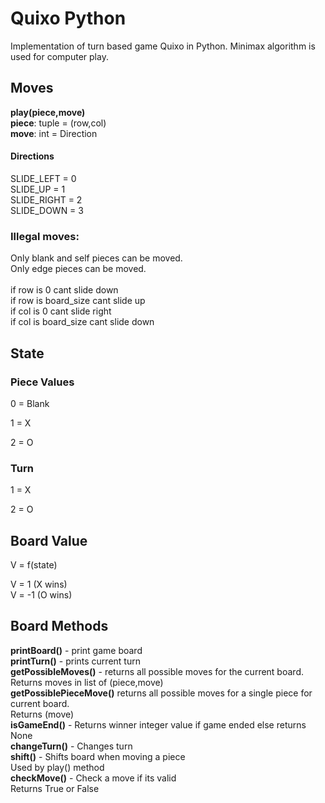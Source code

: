 
# Quixo Python

Implementation of turn based game Quixo in Python. Minimax algorithm is used for computer play.

## Moves

**play(piece,move)**\
**piece**: tuple = (row,col)\
**move**: int = Direction

  #### Directions
  SLIDE_LEFT = 0\
  SLIDE_UP = 1\
  SLIDE_RIGHT = 2\
  SLIDE_DOWN = 3
  
### Illegal moves:

Only blank and self pieces can be moved.\
Only edge pieces can be moved.\
<br>
if row is 0 cant slide down\
if row is board_size cant slide up\
if col is 0 cant slide right\
if col is board_size cant slide down

## State

### Piece Values

0 = Blank

1 = X

2 = O

### Turn

1 = X

2 = O 

## Board Value

V = f(state)

V = 1 (X wins)\
V = -1 (O wins)

## Board Methods

**printBoard()** - print game board\
**printTurn()** - prints current turn\
**getPossibleMoves()** - returns all possible moves for the current board.\
Returns moves in list of (piece,move)\
**getPossiblePieceMove()** returns all possible moves for a single piece for current board.\
Returns (move)\
**isGameEnd()** - Returns winner integer value if game ended else returns None\
**changeTurn()** - Changes turn\
**shift()** - Shifts board when moving a piece\
Used by play() method\
**checkMove()** - Check a move if its valid\
Returns True or False
